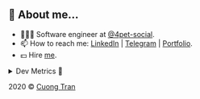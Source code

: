 ## 🦄 About me...

- 🧑🏻‍💻 Software engineer at [@4pet-social](https://github.com/4pet-social).
- 📫 How to reach me: [LinkedIn](https://linkedin.com/in/103cuong) | [Telegram](https://t.me/cuong103) | [Portfolio](https://103cuong.github.io/).
- 💵 Hire [me](mailto:103cuong@gmail.com).

<details><summary>Dev Metrics 💅</summary>

<!--START_SECTION:waka-->
![Profile Views](http://img.shields.io/badge/Profile%20Views-45-blue)

![Lines of code](https://img.shields.io/badge/From%20Hello%20World%20I%27ve%20Written-17.6%20million%20lines%20of%20code-blue)

**🐱 My Github Data** 

> 🏆 2,672 Contributions in the Year 2020
 > 
> 📦 503.5 kB Used in Github's Storage 
 > 
> 💼 Opted to Hire
 > 
> 📜 159 Public Repositories
 > 
> 🔑 0 Private Repository 
 > 
**I'm a Night 🦉** 

```text
🌞 Morning    44 commits     ██░░░░░░░░░░░░░░░░░░░░░░░   10.26% 
🌆 Daytime    130 commits    ███████░░░░░░░░░░░░░░░░░░   30.3% 
🌃 Evening    156 commits    █████████░░░░░░░░░░░░░░░░   36.36% 
🌙 Night      99 commits     █████░░░░░░░░░░░░░░░░░░░░   23.08%

```
📅 **I'm Most Productive on Thursday** 

```text
Monday       52 commits     ███░░░░░░░░░░░░░░░░░░░░░░   12.12% 
Tuesday      65 commits     ███░░░░░░░░░░░░░░░░░░░░░░   15.15% 
Wednesday    40 commits     ██░░░░░░░░░░░░░░░░░░░░░░░   9.32% 
Thursday     98 commits     █████░░░░░░░░░░░░░░░░░░░░   22.84% 
Friday       58 commits     ███░░░░░░░░░░░░░░░░░░░░░░   13.52% 
Saturday     51 commits     ███░░░░░░░░░░░░░░░░░░░░░░   11.89% 
Sunday       65 commits     ███░░░░░░░░░░░░░░░░░░░░░░   15.15%

```


📊 **This Week I Spent My Time On** 

```text
⌚︎ Time Zone: Asia/Ho_Chi_Minh

💬 Programming Languages: 
TypeScript               13 hrs 2 mins       █████████░░░░░░░░░░░░░░░░   35.88% 
JSON                     6 hrs 57 mins       ████░░░░░░░░░░░░░░░░░░░░░   19.12% 
Java                     6 hrs 29 mins       ████░░░░░░░░░░░░░░░░░░░░░   17.86% 
Markdown                 3 hrs 22 mins       ██░░░░░░░░░░░░░░░░░░░░░░░   9.3% 
YAML                     3 hrs 12 mins       ██░░░░░░░░░░░░░░░░░░░░░░░   8.83%

🔥 Editors: 
WebStorm                 17 hrs 28 mins      ████████████░░░░░░░░░░░░░   48.05% 
IntelliJ                 14 hrs 32 mins      ██████████░░░░░░░░░░░░░░░   39.99% 
VS Code                  4 hrs 13 mins       ███░░░░░░░░░░░░░░░░░░░░░░   11.63% 
DataGrip                 7 mins              ░░░░░░░░░░░░░░░░░░░░░░░░░   0.33%

💻 Operating System: 
Mac                      21 hrs 54 mins      ███████████████░░░░░░░░░░   60.25% 
Linux                    14 hrs 26 mins      ██████████░░░░░░░░░░░░░░░   39.75%

```

**I Mostly Code in TypeScript** 

```text
TypeScript               44 repos            ███████████░░░░░░░░░░░░░░   44.44% 
JavaScript               24 repos            ██████░░░░░░░░░░░░░░░░░░░   24.24% 
Go                       18 repos            ████░░░░░░░░░░░░░░░░░░░░░   18.18% 
Shell                    3 repos             ░░░░░░░░░░░░░░░░░░░░░░░░░   3.03% 
Dart                     2 repos             ░░░░░░░░░░░░░░░░░░░░░░░░░   2.02%

```



<!--END_SECTION:waka-->
</details>

2020 © [Cuong Tran](https://github.com/103cuong)
